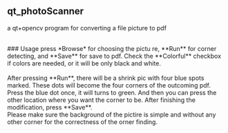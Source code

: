 ## qt_photoScanner
a qt+opencv program for converting a file picture to pdf 

<br>
### Usage
press *Browse* for choosing the pictu re, **Run** for corner detecting, and **Save** for save to pdf. 
Check the **Colorful** checkbox if colors are needed, or it will be only black and white.<br>
<br>
After pressing **Run**, there will be a shrink pic with four blue spots marked. These dots will become the four corners of the outcoming pdf.
Press the blue dot once, it will turns to green. And then you can press the other location where you want the corner to be. After finishing
the modification, press **Save**.
<br>
Please make sure the background of the pictire is simple and without any other corner for the correctness of the orner finding.



